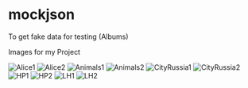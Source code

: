 # mockjson
To get fake data for testing (Albums)

Images for my Project

![Alice1](https://user-images.githubusercontent.com/26092469/181903898-84d2d68e-6439-4204-acc1-a616655dd290.jpg)
![Alice2](https://user-images.githubusercontent.com/26092469/181903900-28531549-da79-45ef-bf41-75655e22ef33.jpg)
![Animals1](https://user-images.githubusercontent.com/26092469/181903901-f14676f6-8b44-4564-a24d-b97724bdf22a.jpg)
![Animals2](https://user-images.githubusercontent.com/26092469/181903902-e5a722d1-6912-4fa0-8126-44e7a4800723.jpg)
![CityRussia1](https://user-images.githubusercontent.com/26092469/181903903-c787fbeb-014a-4887-91f9-bcac93cb0f6b.jpg)
![CityRussia2](https://user-images.githubusercontent.com/26092469/181903905-d2301882-046a-4caf-a140-1de72400ab86.jpg)
![HP1](https://user-images.githubusercontent.com/26092469/181903906-a3e82f83-fd31-409d-802e-4245544c139b.jpg)
![HP2](https://user-images.githubusercontent.com/26092469/181903907-58161947-d80a-4fdd-bf9f-762213529761.jpg)
![LH1](https://user-images.githubusercontent.com/26092469/181903908-b0d628ef-ea0b-416f-bc55-8aec05b0dce3.jpg)
![LH2](https://user-images.githubusercontent.com/26092469/181903909-b9ad95e5-4bde-4310-9c14-e470d2299653.jpg)
